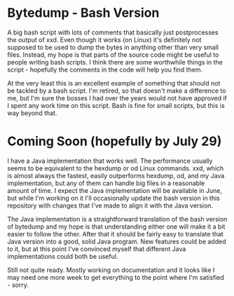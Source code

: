 # Bytedump - Bash Version

A big bash script with lots of comments that basically just postprocesses the
output of xxd. Even though it works (on Linux) it's definitely not supposed to
be used to dump the bytes in anything other than very small files. Instead, my
hope is that parts of the source code might be useful to people writing bash
scripts. I think there are some worthwhile things in the script - hopefully
the comments in the code will help you find them.

At the very least this is an excellent example of something that should not be
tackled by a bash script. I'm retired, so that doesn't make a difference to me,
but I'm sure the bosses I had over the years would not have approved if I spent
any work time on this script. Bash is fine for small scripts, but this is way
beyond that.

# Coming Soon (hopefully by July 29)

I have a Java implementation that works well. The performance usually seems to
be equivalent to the hexdump or od Linux commands. xxd, which is almost always
the fastest, easily outperforms hexdump, od, and my Java implementation, but
any of them can handle big files in a reasonable amount of time. I expect the
Java implementation will be available in June, but while I'm working on it I'll
occasionally update the bash version in this repository with changes that I've
made to align it with the Java version.

The Java implementation is a straightforward translation of the bash version of
bytedump and my hope is that understanding either one will make it a bit easier
to follow the other. After that it should be fairly easy to translate that Java
version into a good, solid Java program. New features could be added to it, but
at this point I've convinced myself that different Java implementations could
both be useful.

Still not quite ready. Mostly working on documentation and it looks like I may
need one more week to get everything to the point where I'm satisfied - sorry.

